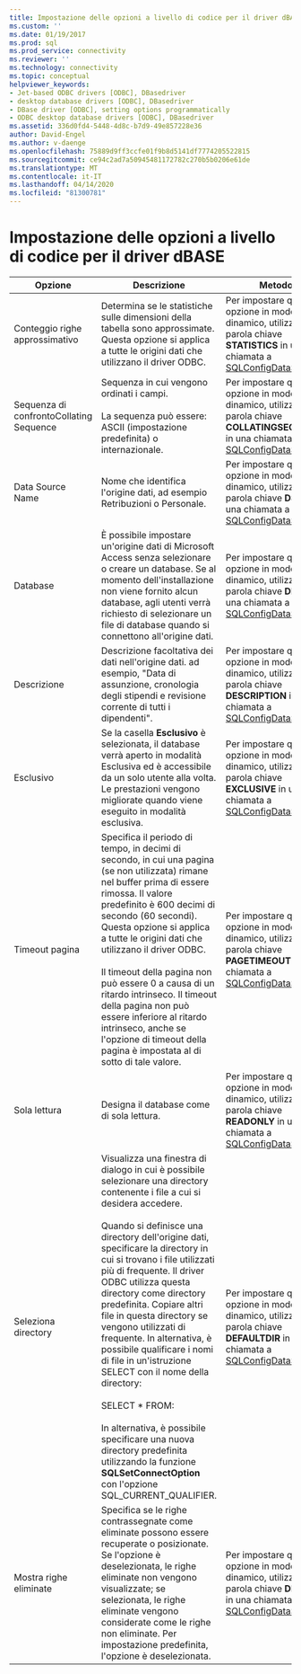 ```yaml
---
title: Impostazione delle opzioni a livello di codice per il driver dBASE Documenti Microsoft
ms.custom: ''
ms.date: 01/19/2017
ms.prod: sql
ms.prod_service: connectivity
ms.reviewer: ''
ms.technology: connectivity
ms.topic: conceptual
helpviewer_keywords:
- Jet-based ODBC drivers [ODBC], DBasedriver
- desktop database drivers [ODBC], DBasedriver
- DBase driver [ODBC], setting options programmatically
- ODBC desktop database drivers [ODBC], DBasedriver
ms.assetid: 336d0fd4-5448-4d8c-b7d9-49e857228e36
author: David-Engel
ms.author: v-daenge
ms.openlocfilehash: 75889d9ff3ccfe01f9b8d5141df7774205522815
ms.sourcegitcommit: ce94c2ad7a50945481172782c270b5b0206e61de
ms.translationtype: MT
ms.contentlocale: it-IT
ms.lasthandoff: 04/14/2020
ms.locfileid: "81300781"
---
```

# <a name="setting-options-programmatically-for-the-dbase-driver"></a>Impostazione delle opzioni a livello di codice per il driver dBASE

|Opzione|Descrizione|Metodo|  
|------------|-----------------|------------|  
|Conteggio righe approssimativo|Determina se le statistiche sulle dimensioni della tabella sono approssimate. Questa opzione si applica a tutte le origini dati che utilizzano il driver ODBC.|Per impostare questa opzione in modo dinamico, utilizzare la parola chiave **STATISTICS** in una chiamata a [SQLConfigDataSource](../../odbc/microsoft/sqlconfigdatasource-dbase-driver.md).|  
|Sequenza di confrontoCollating Sequence|Sequenza in cui vengono ordinati i campi.<br /><br /> La sequenza può essere: ASCII (impostazione predefinita) o internazionale.|Per impostare questa opzione in modo dinamico, utilizzare la parola chiave **COLLATINGSEQUENCE** in una chiamata a [SQLConfigDataSource](../../odbc/microsoft/sqlconfigdatasource-dbase-driver.md).|  
|Data Source Name|Nome che identifica l'origine dati, ad esempio Retribuzioni o Personale.|Per impostare questa opzione in modo dinamico, utilizzare la parola chiave **DSN** in una chiamata a [SQLConfigDataSource](../../odbc/microsoft/sqlconfigdatasource-dbase-driver.md).|  
|Database|È possibile impostare un'origine dati di Microsoft Access senza selezionare o creare un database. Se al momento dell'installazione non viene fornito alcun database, agli utenti verrà richiesto di selezionare un file di database quando si connettono all'origine dati.|Per impostare questa opzione in modo dinamico, utilizzare la parola chiave **DBQ** in una chiamata a [SQLConfigDataSource](../../odbc/microsoft/sqlconfigdatasource-dbase-driver.md).|  
|Descrizione|Descrizione facoltativa dei dati nell'origine dati. ad esempio, "Data di assunzione, cronologia degli stipendi e revisione corrente di tutti i dipendenti".|Per impostare questa opzione in modo dinamico, utilizzare la parola chiave **DESCRIPTION** in una chiamata a [SQLConfigDataSource](../../odbc/microsoft/sqlconfigdatasource-dbase-driver.md).|  
|Esclusivo|Se la casella **Esclusivo** è selezionata, il database verrà aperto in modalità Esclusiva ed è accessibile da un solo utente alla volta. Le prestazioni vengono migliorate quando viene eseguito in modalità esclusiva.|Per impostare questa opzione in modo dinamico, utilizzare la parola chiave **EXCLUSIVE** in una chiamata a [SQLConfigDataSource](../../odbc/microsoft/sqlconfigdatasource-dbase-driver.md).|  
|Timeout pagina|Specifica il periodo di tempo, in decimi di secondo, in cui una pagina (se non utilizzata) rimane nel buffer prima di essere rimossa. Il valore predefinito è 600 decimi di secondo (60 secondi). Questa opzione si applica a tutte le origini dati che utilizzano il driver ODBC.<br /><br /> Il timeout della pagina non può essere 0 a causa di un ritardo intrinseco. Il timeout della pagina non può essere inferiore al ritardo intrinseco, anche se l'opzione di timeout della pagina è impostata al di sotto di tale valore.|Per impostare questa opzione in modo dinamico, utilizzare la parola chiave **PAGETIMEOUT** in una chiamata a [SQLConfigDataSource](../../odbc/microsoft/sqlconfigdatasource-dbase-driver.md).|  
|Sola lettura|Designa il database come di sola lettura.|Per impostare questa opzione in modo dinamico, utilizzare la parola chiave **READONLY** in una chiamata a [SQLConfigDataSource](../../odbc/microsoft/sqlconfigdatasource-dbase-driver.md).|  
|Seleziona directory|Visualizza una finestra di dialogo in cui è possibile selezionare una directory contenente i file a cui si desidera accedere.<br /><br /> Quando si definisce una directory dell'origine dati, specificare la directory in cui si trovano i file utilizzati più di frequente. Il driver ODBC utilizza questa directory come directory predefinita. Copiare altri file in questa directory se vengono utilizzati di frequente. In alternativa, è possibile qualificare i nomi di file in un'istruzione SELECT con il nome della directory:<br /><br /> SELECT \* FROM:<br /><br /> In alternativa, è possibile specificare una nuova directory predefinita utilizzando la funzione **SQLSetConnectOption** con l'opzione SQL_CURRENT_QUALIFIER.|Per impostare questa opzione in modo dinamico, utilizzare la parola chiave **DEFAULTDIR** in una chiamata a [SQLConfigDataSource](../../odbc/microsoft/sqlconfigdatasource-dbase-driver.md).|  
|Mostra righe eliminate|Specifica se le righe contrassegnate come eliminate possono essere recuperate o posizionate. Se l'opzione è deselezionata, le righe eliminate non vengono visualizzate; se selezionata, le righe eliminate vengono considerate come le righe non eliminate. Per impostazione predefinita, l'opzione è deselezionata.|Per impostare questa opzione in modo dinamico, utilizzare la parola chiave **DELETED** in una chiamata a [SQLConfigDataSource](../../odbc/microsoft/sqlconfigdatasource-dbase-driver.md).|
